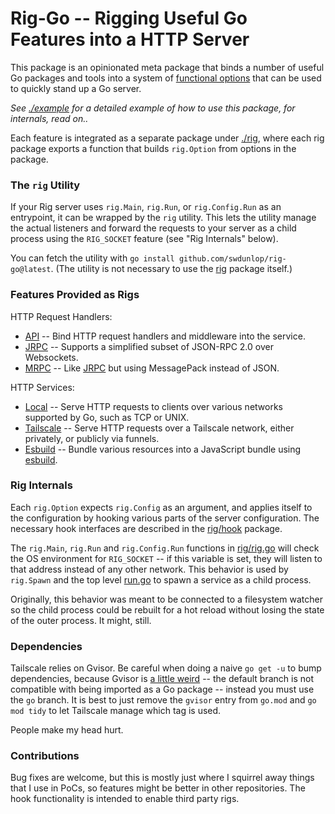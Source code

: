 # Rig-Go -- Rigging Useful Go Features into a HTTP Server

This package is an opinionated meta package that binds a number of useful Go packages and tools into a system of [functional options](https://dave.cheney.net/2014/10/17/functional-options-for-friendly-apis) that can be used to quickly stand up a Go server.

*See [./example](./example) for a detailed example of how to use this package, for internals, read on..*

Each feature is integrated as a separate package under [./rig](./rig), where each rig package exports a function that builds `rig.Option` from options in the package.

### The `rig` Utility

If your Rig server uses `rig.Main`, `rig.Run`, or `rig.Config.Run` as an entrypoint, it can be wrapped by the `rig` utility.  This lets the utility manage the actual listeners and forward the requests to your server as a child process using the `RIG_SOCKET` feature (see "Rig Internals" below).

You can fetch the utility with `go install github.com/swdunlop/rig-go@latest`.  (The utility is not necessary to use the [rig](./rig) package itself.)

### Features Provided as Rigs

HTTP Request Handlers:

- [API](./rig/api) -- Bind HTTP request handlers and middleware into the service.
- [JRPC](./rig/jrpc) -- Supports a simplified subset of JSON-RPC 2.0 over Websockets.
- [MRPC](./rig/mrpc) -- Like [JRPC](./rig/jrpc) but using MessagePack instead of JSON.

HTTP Services:

- [Local](./rig/local) -- Serve HTTP requests to clients over various networks supported by Go, such as TCP or UNIX.
- [Tailscale](./rig/tailscale) -- Serve HTTP requests over a Tailscale network, either privately, or publicly via funnels.
- [Esbuild](./rig/estbuild) -- Bundle various resources into a JavaScript bundle using [esbuild](https://esbuild.github.io).

### Rig Internals

Each `rig.Option` expects `rig.Config` as an argument, and applies itself to the configuration by hooking various parts of the server configuration.  The necessary hook interfaces are described in the [rig/hook](./rig/hook) package.

The `rig.Main`, `rig.Run` and `rig.Config.Run` functions in [rig/rig.go](rig/rig.go) will check the OS environment for `RIG_SOCKET` -- if this variable is set, they will listen to that address instead of any other network.  This behavior is used by `rig.Spawn` and the top level [run.go](./run.go) to spawn a service as a child process.

Originally, this behavior was meant to be connected to a filesystem watcher so the child process could be rebuilt for a hot reload without losing the state of the outer process.  It might, still.

### Dependencies

Tailscale relies on Gvisor.  Be careful when doing a naive `go get -u` to bump dependencies, because Gvisor is [a little weird](https://github.com/google/gvisor/pull/10593) -- the default branch is not compatible with being imported as a Go package -- instead you must use the `go` branch.  It is best to just remove the `gvisor` entry from `go.mod` and `go mod tidy` to let Tailscale manage which tag is used.

People make my head hurt.

### Contributions

Bug fixes are welcome, but this is mostly just where I squirrel away things that I use in PoCs, so features might be better in other repositories.  The hook functionality is intended to enable third party rigs.
